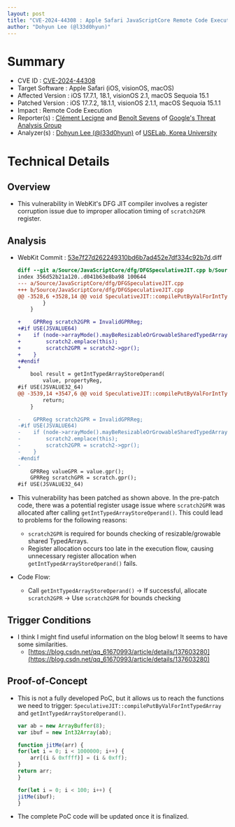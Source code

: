 ```yaml
---
layout: post
title: "CVE-2024-44308 : Apple Safari JavaScriptCore Remote Code Execution Vulnerability"
author: "Dohyun Lee (@l33d0hyun)"
---
```


# Summary
- CVE ID : [CVE-2024-44308](https://support.apple.com/en-us/121754/)
- Target Software : Apple Safari (iOS, visionOS, macOS)
- Affected Version : iOS 17.7.1, 18.1, visionOS 2.1, macOS Sequoia 15.1
- Patched Version : iOS 17.7.2, 18.1.1, visionOS 2.1.1, macOS Sequoia 15.1.1
- Impact : Remote Code Execution
- Reporter(s) : [Clément Lecigne](https://x.com/_clem1) and [Benoît Sevens](https://x.com/benoitsevens) of [Google's Threat Analysis Group](https://blog.google/threat-analysis-group/)
- Analyzer(s) : [Dohyun Lee (@l33d0hyun)](https://x.com/l33d0hyun) of [USELab, Korea University](https://sites.google.com/view/uselab-kus/home)

# Technical Details
## Overview
- This vulnerability in WebKit's DFG JIT compiler involves a register corruption issue due to improper allocation timing of `scratch2GPR` register.

## Analysis
- WebKit Commit : [53e7f27d262249310bd6b7ad452e7df334c92b7d](https://github.com/WebKit/WebKit/commit/53e7f27d262249310bd6b7ad452e7df334c92b7d).diff
    ```diff
    diff --git a/Source/JavaScriptCore/dfg/DFGSpeculativeJIT.cpp b/Source/JavaScriptCore/dfg/DFGSpeculativeJIT.cpp
    index 356d52b21a120..d041b63e8ba98 100644
    --- a/Source/JavaScriptCore/dfg/DFGSpeculativeJIT.cpp
    +++ b/Source/JavaScriptCore/dfg/DFGSpeculativeJIT.cpp
    @@ -3528,6 +3528,14 @@ void SpeculativeJIT::compilePutByValForIntTypedArray(Node* node, TypedArrayType
            }
        }
    
    +    GPRReg scratch2GPR = InvalidGPRReg;
    +#if USE(JSVALUE64)
    +    if (node->arrayMode().mayBeResizableOrGrowableSharedTypedArray()) {
    +        scratch2.emplace(this);
    +        scratch2GPR = scratch2->gpr();
    +    }
    +#endif
    +
        bool result = getIntTypedArrayStoreOperand(
            value, propertyReg,
    #if USE(JSVALUE32_64)
    @@ -3539,14 +3547,6 @@ void SpeculativeJIT::compilePutByValForIntTypedArray(Node* node, TypedArrayType
            return;
        }
    
    -    GPRReg scratch2GPR = InvalidGPRReg;
    -#if USE(JSVALUE64)
    -    if (node->arrayMode().mayBeResizableOrGrowableSharedTypedArray()) {
    -        scratch2.emplace(this);
    -        scratch2GPR = scratch2->gpr();
    -    }
    -#endif
    -
        GPRReg valueGPR = value.gpr();
        GPRReg scratchGPR = scratch.gpr();
    #if USE(JSVALUE32_64)
    ```

- This vulnerability has been patched as shown above. In the pre-patch code, there was a potential register usage issue where `scratch2GPR` was allocated after calling `getIntTypedArrayStoreOperand()`. This could lead to problems for the following reasons:

    - `scratch2GPR` is required for bounds checking of resizable/growable shared TypedArrays.
    - Register allocation occurs too late in the execution flow, causing unnecessary register allocation when `getIntTypedArrayStoreOperand()` fails.

- Code Flow:
  - Call `getIntTypedArrayStoreOperand()` -> If successful, allocate `scratch2GPR` -> Use `scratch2GPR` for bounds checking

## Trigger Conditions
- I think I might find useful information on the blog below! It seems to have some similarities.
  - [https://blog.csdn.net/qq_61670993/article/details/137603280](https://blog.csdn.net/qq_61670993/article/details/137603280)

## Proof-of-Concept
- This is not a fully developed PoC, but it allows us to reach the functions we need to trigger: `SpeculativeJIT::compilePutByValForIntTypedArray` and `getIntTypedArrayStoreOperand()`.

    ```js
    var ab = new ArrayBuffer(8);
    var ibuf = new Int32Array(ab);

    function jitMe(arr) {
    for(let i = 0; i < 1000000; i++) {
        arr[(i & 0xffff)] = (i & 0xff);
    }
    return arr;
    }

    for(let i = 0; i < 100; i++) {
    jitMe(ibuf);
    }
    ```

- The complete PoC code will be updated once it is finalized.